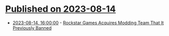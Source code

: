 # [Published on 2023-08-14](index.md)

* [2023-08-14, 16:00:00](https://it.slashdot.org/story/23/08/14/1557254/rockstar-games-acquires-modding-team-that-it-previously-banned?utm_source=rss1.0mainlinkanon&utm_medium=feed) - [Rockstar Games Acquires Modding Team That It Previously Banned](https://it.slashdot.org/story/23/08/14/1557254/rockstar-games-acquires-modding-team-that-it-previously-banned?utm_source=rss1.0mainlinkanon&utm_medium=feed)
